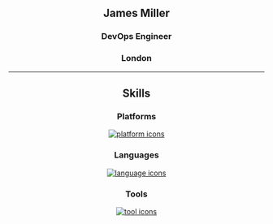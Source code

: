 <div align="center">
<h2><b>James Miller</b></h2>
<h3>DevOps Engineer</h3>
<h3>London</h3>

---

<h2>Skills</h2>

<h3>Platforms</h3>

<p align="center">
  <a href="#">
    <img alt="platform icons" src="https://simpleskill.icons.workers.dev/svg?i=amazonaws,kubernetes,microsoftazure,vmware" />
  </a>
</p>

<h3>Languages</h3>

<p align="center">
  <a href="#">
    <img alt="language icons" src="https://simpleskill.icons.workers.dev/svg?i=python,go,javascript" />
  </a>
</p>

<h3>Tools</h3>

<p align="center">
  <a href="#">
    <img alt="tool icons" src="https://simpleskill.icons.workers.dev/svg?i=github,gitlab,terraform,helm,docker,vault,prometheus,grafana,packer,ansible,puppet" />
  </a>
</p>

